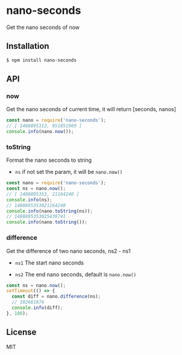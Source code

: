 # nano-seconds

Get the nano seconds of now

## Installation

```bash
$ npm install nano-seconds
```

## API

### now

Get the nano seconds of current time, it will return [seconds, nanos]

```js
const nano = require('nano-seconds');
// [ 1488895112, 951851969 ]
console.info(nano.now());
```

### toString

Format the nano seconds to string

- `ns` if not set the param, it will be `nano.now()`

```js
const nano = require('nano-seconds');
const ns = nano.now();
// [ 1488895353, 21164240 ]
console.info(ns);
// 1488895353021164240
console.info(nano.toString(ns));
// 1488895353025439741
console.info(nano.toString());
```
### difference

Get the difference of two nano seconds, ns2 - ns1

- `ns1` The start nano seconds

- `ns2` The end nano seconds, default is `nano.now()`

```js
const ns = nano.now();
setTimeout(() => {
  const diff = nano.difference(ns);
  // 102661874
  console.info(diff);
}, 100);
```


## License

MIT
